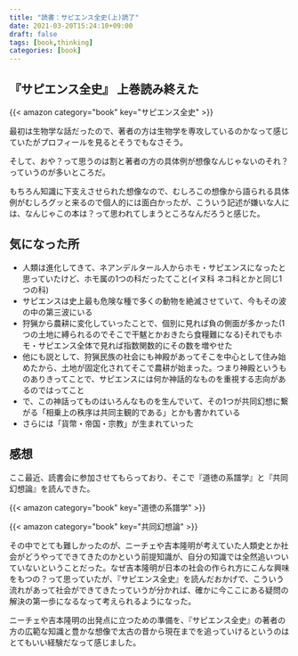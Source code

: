 ```yaml
---
title: "読書：サピエンス全史(上)読了"
date: 2021-03-20T15:24:10+09:00
draft: false
tags: [book,thinking]
categories: [book]
---
```


## 『サピエンス全史』 上巻読み終えた

{{< amazon category="book" key="サピエンス全史" >}}

最初は生物学な話だったので、著者の方は生物学を専攻しているのかなって感じていたがプロフィールを見るとそうでもなさそう。

そして、おや？って思うのは割と著者の方の具体例が想像なんじゃないのそれ？っていうのが多いところだ。

もちろん知識に下支えさせられた想像なので、むしろこの想像から語られる具体例がむしろグッと来るので個人的には面白かったが、こういう記述が嫌いな人には、なんじゃこの本は？って思われてしまうところなんだろうと感じた。

## 気になった所
- 人類は進化してきて、ネアンデルタール人からホモ・サピエンスになったと思っていたけど、ホモ属の1つの科だったてこと(イヌ科
ネコ科とかと同じ1つの科)
- サピエンスは史上最も危険な種で多くの動物を絶滅させていて、今もその波の中の第三波にいる
- 狩猟から農耕に変化していったことで、個別に見れば負の側面が多かった(1つの土地に縛られるのでそこで干魃とかおきたら食糧難になる)それでもホモ・サピエンス全体で見れば指数関数的にその数を増やせた
- 他にも説として、狩猟民族の社会にも神殿があってそこを中心として住み始めたから、土地が固定化されてそこで農耕が始まった。つまり神殿というものありきってことで、サピエンスには何か神話的なものを重視する志向があるのではってこと
- で、この神話ってものはいろんなものを生んでいて、その1つが共同幻想に繋がる「相乗上の秩序は共同主観的である」とかも書かれている
- さらには「貨幣・帝国・宗教」が生まれていった
  

## 感想
ここ最近、読書会に参加させてもらっており、そこで『道徳の系譜学』と『共同幻想論』を読んできた。

{{< amazon category="book" key="道徳の系譜学" >}}

{{< amazon category="book" key="共同幻想論" >}}

その中でとても難しかったのが、ニーチェや吉本隆明が考えていた人類史とか社会がどうやってできてきたのかという前提知識が、自分の知識では全然追いついていないということだった。なぜ吉本隆明が日本の社会の作られ方にこんな興味をもつの？って思っていたが、『サピエンス全史』を読んだおかげで、こういう流れがあって社会ができてきたっていうが分かれば、確かに今ここにある疑問の解決の第一歩になるなって考えられるようになった。

ニーチェや吉本隆明の出発点に立つための準備を、『サピエンス全史』の著者の方の広範な知識と豊かな想像で太古の昔から現在までを追っていけるというのはとてもいい経験だなって感じました。




